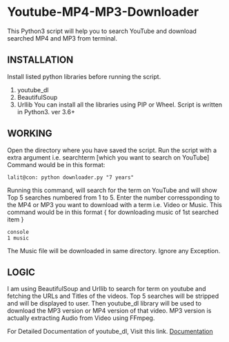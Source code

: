# Youtube-MP4-MP3-Downloader
This Python3 script will help you to search YouTube and download searched MP4 and MP3 from terminal.

## INSTALLATION
Install listed python libraries before running the script.
1. youtube_dl
2. BeautifulSoup
3. Urllib
You can install all the libraries using PIP or Wheel.
Script is written in Python3. ver 3.6+

## WORKING
Open the directory where you have saved the script. Run the script with a extra argument i.e. searchterm [which you want to search on YouTube]
Command would be in this format:

``` console 
lalit@con: python downloader.py "7 years"
```

Running this command, will search for the term on YouTube and will show Top 5 searches numbered from 1 to 5.
Enter the number corressponding to the MP4 or MP3 you want to download with a term i.e. Video or Music.
This command would be in this format { for downloading music of 1st searched item }

```
console
1 music
```

The Music file will be downloaded in same directory. Ignore any Exception.

## LOGIC 
I am using BeautifulSoup and Urllib to search for term on youtube and fetching the URLs and Titles of the videos. Top 5 searches will be stripped and will be displayed to user. 
Then youtube_dl library will be used to download the MP3 version or MP4 version of that video. MP3 version is actually extracting Audio from Video using FFmpeg.

For Detailed Documentation of youtube_dl, Visit this link. [Documentation](https://github.com/rg3/youtube-dl/blob/master/README.md#embedding-youtube-dl)

